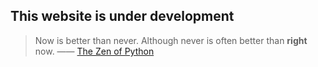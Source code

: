 ## This website is under development

> Now is better than never. 
> Although never is often better than **right** now.
>  —— [The Zen of Python](https://www.python.org/dev/peps/pep-0020/)